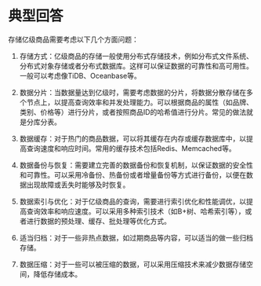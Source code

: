 # 典型回答

存储亿级商品需要考虑以下几个方面问题：

1. 存储方式：亿级商品的存储一般使用分布式存储技术，例如分布式文件系统、分布式对象存储或者分布式数据库。这样可以保证数据的可靠性和高可用性。一般可以考虑像TiDB、Oceanbase等。

2. 数据分片：当数据量达到亿级时，需要考虑数据的分片，将数据分散存储在多个节点上，以提高查询效率和并发处理能力。可以根据商品的属性（如品牌、类别、价格等）进行分片，或者按照商品ID的哈希值进行分片。常见的做法就是分库分表。

3. 数据缓存：对于热门的商品数据，可以将其缓存在内存或缓存数据库中，以提高查询速度和响应时间。常用的缓存技术包括Redis、Memcached等。

4. 数据备份与恢复：需要建立完善的数据备份和恢复机制，以保证数据的安全性和可靠性。可以采用冷备份、热备份或者增量备份等方式进行备份，以便在数据出现故障或丢失时能够及时恢复。

5. 数据索引与优化：对于亿级商品的查询，需要进行索引优化和性能调优，以提高查询效率和响应速度。可以采用多种索引技术（如B+树、哈希索引等），或者进行数据的预处理、缓存、批处理等优化方式。

6. 适当归档：对于一些非热点数据，如过期商品等内容，可以适当的做一些归档存储。

7. 数据压缩：对于一些可以被压缩的数据，可以采用压缩技术来减少数据存储空间，降低存储成本。
